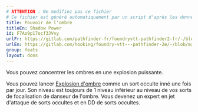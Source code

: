 ```yaml
---
# ATTENTION : Ne modifiez pas ce fichier
# Ce fichier est généré automatiquement par un script d'après les données du module Foundry VTT officiel et de sa traduction
title: Pouvoir de l'ombre
titleEn: Shadow Power
id: F7Ao9p17ocf3JVvy
urlFr: https://gitlab.com/pathfinder-fr/foundryvtt-pathfinder2-fr/-/blob/master/data/feats/F7Ao9p17ocf3JVvy.htm
urlEn: https://gitlab.com/hooking/foundry-vtt---pathfinder-2e/-/blob/master/packs/data/feats.db/shadow-power.json
group: feats
layout: dons
---
```

Vous pouvez concentrer les ombres en une explosion puissante.

Vous pouvez lancer [Explosion d'ombre](../spells/explosion-d-ombre.md) comme un sort occulte inné une fois par jour. Son niveau est toujours de 1 niveau inférieur au niveau de vos sorts de focalisation de danseur de l'ombre. Vous devenez un expert en jet d'attaque de sorts occultes et en DD de sorts occultes.


